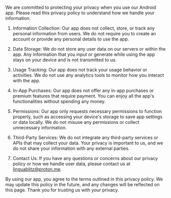 We are committed to protecting your privacy when you use our Android app. Please read this privacy policy to understand how we handle your information.

1. Information Collection: Our app does not collect, store, or track any personal information from users. We do not require you to create an account or provide any personal details to use the app.

2. Data Storage: We do not store any user data on our servers or within the app. Any information that you input or generate while using the app stays on your device and is not transmitted to us.

3. Usage Tracking: Our app does not track your usage behavior or activities. We do not use any analytics tools to monitor how you interact with the app.

4. In-App Purchases: Our app does not offer any in-app purchases or premium features that require payment. You can enjoy all the app's functionalities without spending any money.

5. Permissions: Our app only requests necessary permissions to function properly, such as accessing your device's storage to save app settings or data locally. We do not misuse any permissions or collect unnecessary information.

6. Third-Party Services: We do not integrate any third-party services or APIs that may collect your data. Your privacy is important to us, and we do not share your information with any external parties.

7. Contact Us: If you have any questions or concerns about our privacy policy or how we handle user data, please contact us at linguablitz@proton.me.

By using our app, you agree to the terms outlined in this privacy policy. We may update this policy in the future, and any changes will be reflected on this page. Thank you for trusting us with your privacy.
